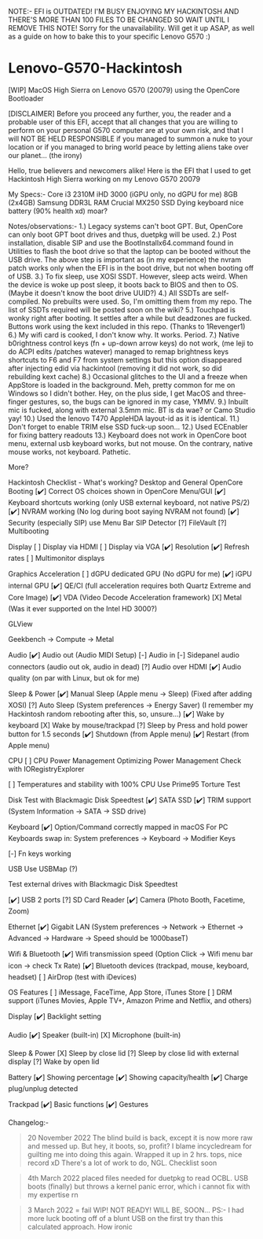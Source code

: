 NOTE:- EFI is OUTDATED! I'M BUSY ENJOYING MY HACKINTOSH AND THERE'S MORE THAN 100 FILES TO BE CHANGED SO WAIT UNTIL I REMOVE THIS NOTE!
       Sorry for the unavailability. Will get it up ASAP, as well as a guide on how to bake this to your specific Lenovo G570 :)

# Lenovo-G570-Hackintosh
[WIP] MacOS High Sierra on Lenovo G570 (20079) using the OpenCore Bootloader 

[DISCLAIMER]
Before you proceed any further, you, the reader and a probable user of this EFI, accept that all changes that you are willing to perform on 
your personal G570 computer are at your own risk, and that I will NOT BE HELD RESPONSIBLE if you managed to summon 
a nuke to your location or if you managed to bring world peace by letting aliens take over our planet... 
(the irony)

Hello, true believers and newcomers alike!
Here is the EFI that I used to get Hackintosh High Sierra working on my Lenovo G570 20079

My Specs:-
Core i3 2310M
iHD 3000 (iGPU only, no dGPU for me)
8GB (2x4GB) Samsung DDR3L RAM
Crucial MX250 SSD
Dying keyboard
nice battery (90% health xd)
moar?

Notes/observations:- 
1.) Legacy systems can't boot GPT. But, OpenCore can only boot GPT boot drives and thus, duetpkg will be used.
2.) Post installation, disable SIP and use the BootInstallx64.command found in Utilities to flash the boot drive 
    so that the laptop can be booted without the USB drive.
The above step is important as (in my experience) the nvram patch works only when the EFI is in the boot drive, but not when booting off of USB.
3.) To fix sleep, use XOSI SSDT. However, sleep acts weird. When the device is woke up post sleep, it boots back to BIOS and then to OS.
(Maybe it doesn't know the boot drive UUID?) 
4.) All SSDTs are self-compiled. No prebuilts were used. So, I'm omitting them from my repo. The list of SSDTs required will be posted soon on the wiki?
5.) Touchpad is wonky right after booting. It settles after a while but deadzones are fucked. Buttons work using the kext included in this repo. (Thanks to 1Revenger1)
6.) My wifi card is cooked, I don't know why. It works. Period. 
7.) Native b0rightness control keys (fn + up-down arrow keys) do not work, (me leji to do ACPI edits /patches watever) managed to remap brightness keys shortcuts to F6 and F7 from system settings but this option disappeared after injecting edid via hackintool (removing it did not work, so did rebuilding kext cache)
8.) Occasional glitches to the UI and a freeze when AppStore is loaded in the background. Meh, pretty common for me on Windows so I didn't bother.
    Hey, on the plus side, I get MacOS and three-finger gestures, so, the bugs can be ignored in my case, YMMV. 
9.) Inbuilt mic is fucked, along with external 3.5mm mic. BT is da wae? or Camo Studio yay!
10.) Used the lenovo T470 AppleHDA layout-id as it is identical. 
11.) Don't forget to enable TRIM else SSD fuck-up soon...
12.) Used ECEnabler for fixing battery readouts
13.) Keyboard does not work in OpenCore boot menu, external usb keyboard works, but not mouse. On the contrary, native mouse works, not keyboard. Pathetic.

More?  

Hackintosh Checklist - What's working?
Desktop and General
OpenCore Booting
[✔️] Correct OS choices shown in OpenCore Menu/GUI
[✔️] Keyboard shortcuts working (only USB external keyboard, not native PS/2)
[✔️] NVRAM working (No log during boot saying NVRAM not found)
[✔️] Security (especially SIP) use Menu Bar SIP Detector
[?] FileVault
[?] Multibooting

Display
[ ] Display via HDMI
[ ] Display via VGA
[✔️] Resolution
[✔️] Refresh rates
[ ] Multimonitor displays

Graphics Acceleration
[ ] dGPU dedicated GPU (No dGPU for me)
[✔️] iGPU internal GPU
[✔️] QE/CI (full acceleration requires both Quartz Extreme and Core Image)
[✔️] VDA (Video Decode Acceleration framework)
[X] Metal (Was it ever supported on the Intel HD 3000?)

GLView

Geekbench -> Compute -> Metal

Audio
[✔️] Audio out (Audio MIDI Setup)
[-] Audio in
[-] Sidepanel audio connectors (audio out ok, audio in dead)
[?] Audio over HDMI
[✔️] Audio quality (on par with Linux, but ok for me)

Sleep & Power
[✔️] Manual Sleep (Apple menu -> Sleep) (Fixed after adding XOSI)
[?] Auto Sleep (System preferences -> Energy Saver) (I remember my Hackintosh random rebooting after this, so, unsure...)
[✔️] Wake by keyboard
[X] Wake by mouse/trackpad
[?] Sleep by Press and hold power button for 1.5 seconds
[✔️] Shutdown (from Apple menu)
[✔️] Restart (from Apple menu)

CPU
[ ] CPU Power Management Optimizing Power Management
Check with IORegistryExplorer

[ ] Temperatures and stability with 100% CPU
Use Prime95 Torture Test

Disk
Test with Blackmagic Disk Speedtest
[✔️] SATA SSD
[✔️] TRIM support (System Information -> SATA -> SSD drive)

Keyboard
[✔️] Option/Command correctly mapped in macOS
For PC Keyboards swap in: System preferences -> Keyboard -> Modifier Keys

[-] Fn keys working

USB
Use USBMap (?)

Test external drives with Blackmagic Disk Speedtest

[✔️] USB 2 ports
[?] SD Card Reader
[✔️] Camera (Photo Booth, Facetime, Zoom)

Ethernet
[✔️] Gigabit LAN (System preferences -> Network -> Ethernet -> Advanced -> Hardware -> Speed should be 1000baseT)

Wifi & Bluetooth
[✔️] Wifi transmission speed (Option Click -> Wifi menu bar icon -> check Tx Rate)
[✔️] Bluetooth devices (trackpad, mouse, keyboard, headset)
[ ] AirDrop (test with iDevices)

OS Features
[ ] iMessage, FaceTime, App Store, iTunes Store
[ ] DRM support (iTunes Movies, Apple TV+, Amazon Prime and Netflix, and others)

Display
[✔️] Backlight setting

Audio
[✔️] Speaker (built-in)
[X] Microphone (built-in)

Sleep & Power
[X] Sleep by close lid
[?] Sleep by close lid with external display
[?] Wake by open lid

Battery
[✔️] Showing percentage
[✔️] Showing capacity/health
[✔️] Charge plug/unplug detected

Trackpad
[✔️] Basic functions
[✔️] Gestures

Changelog:-
> 20 November 2022
The blind build is back, except it is now more raw and messed up.
But hey, it boots, so, profit?
I blame incycledream for guilting me into doing this again. Wrapped it up in 2 hrs. tops, nice record xD
There's a lot of work to do, NGL. Checklist soon

> 4th March 2022
placed files needed for duetpkg to read OCBL.
USB boots (finally) but throws a kernel panic error, which i cannot fix with my expertise rn

> 3 March 2022 = fail
WIP! NOT READY! WILL BE, SOON...
PS:- I had more luck booting off of a blunt USB on the first try than this calculated approach. How ironic 
